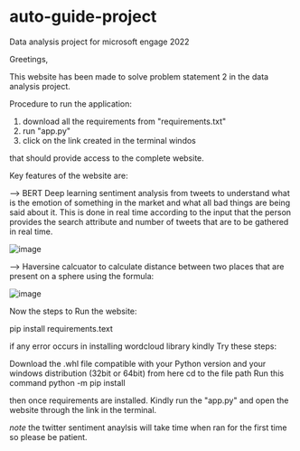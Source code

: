 # auto-guide-project
 Data analysis project for microsoft engage 2022

Greetings, 

This website has been made to solve problem statement 2 in the data analysis project. 

Procedure to run the application:
1. download all the requirements from "requirements.txt"
2. run "app.py"
3. click on the link created in the terminal windos

that should provide access to the complete website.

Key features of the website are:


--> BERT Deep learning sentiment analysis from tweets to understand what is the emotion of something in the market and what all bad things are being said about it. This is done in real time according to the input that the person provides the search attribute and number of tweets that are to be gathered in real time.

![image](https://user-images.githubusercontent.com/64247290/170885452-cfae2081-8f76-43d8-b423-94b05f1e31b7.png)


--> Haversine calcuator to calculate distance between two places that are present on a sphere using the formula:

![image](https://user-images.githubusercontent.com/64247290/170885246-b0162a49-979e-4da0-8608-08dd91712435.png)


Now the steps to Run the website:

pip install requirements.text

if any error occurs in installing wordcloud library kindly Try these steps:

Download the .whl file compatible with your Python version and your windows distribution (32bit or 64bit) from here
cd to the file path
Run this command python -m pip install <filename>

then once requirements are installed. Kindly run the "app.py" and open the website through the link in the terminal.
 
 *note* the twitter sentiment anaylsis will take time when ran for the first time so please be patient.
 
 
